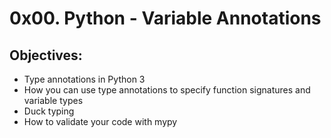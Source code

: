 # 0x00. Python - Variable Annotations
## Objectives:
* Type annotations in Python 3
* How you can use type annotations to specify function signatures and variable types
* Duck typing
* How to validate your code with mypy
